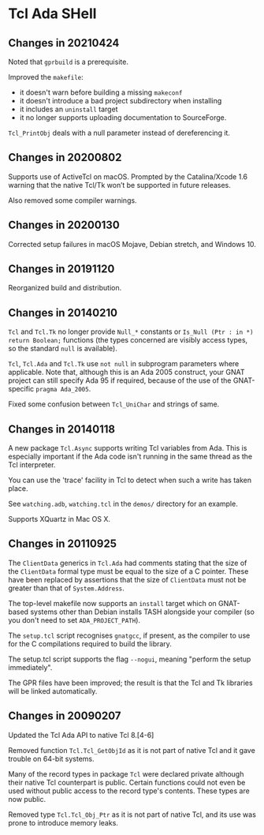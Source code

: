 # Tcl Ada SHell #

## Changes in 20210424 ##

Noted that `gprbuild` is a prerequisite.

Improved the `makefile`:

* it doesn't warn before building a missing `makeconf`
* it doesn't introduce a bad project subdirectory when installing
* it includes an `uninstall` target
* it no longer supports uploading documentation to SourceForge.

`Tcl_PrintObj` deals with a null parameter instead of dereferencing it.

## Changes in 20200802 ##

Supports use of ActiveTcl on macOS. Prompted by the Catalina/Xcode 1.6 warning that the native Tcl/Tk won’t be supported in future releases.

Also removed some compiler warnings.

## Changes in 20200130 ##

Corrected setup failures in macOS Mojave, Debian stretch, and Windows 10.

## Changes in 20191120 ##

Reorganized build and distribution.

## Changes in 20140210 ##

`Tcl` and `Tcl.Tk` no longer provide `Null_*` constants or `Is_Null (Ptr : in *) return Boolean;` functions (the types concerned are visibly access types, so the standard `null` is available).

`Tcl`, `Tcl.Ada` and `Tcl.Tk` use `not null` in subprogram parameters where applicable. Note that, although this is an Ada 2005 construct, your GNAT project can still specify Ada 95 if required, because of the use of the GNAT-specific `pragma Ada_2005`.

Fixed some confusion between `Tcl_UniChar` and strings of same.

## Changes in 20140118 ##

A new package `Tcl.Async` supports writing Tcl variables from Ada. This is especially important if the Ada code isn't running in the same thread as the Tcl interpreter.

You can use the 'trace' facility in Tcl to detect when such a write has taken place.

See `watching.adb`, `watching.tcl` in the `demos/` directory for an example.

Supports XQuartz in Mac OS X.

## Changes in 20110925 ##

The `ClientData` generics in `Tcl.Ada` had comments stating that the size of the `ClientData` formal type must be equal to the size of a C pointer. These have been replaced by assertions that the size of `ClientData` must not be greater than that of `System.Address`.

The top-level makefile now supports an `install` target which on GNAT-based systems other than Debian installs TASH alongside your compiler (so you don't need to set `ADA_PROJECT_PATH`).

The `setup.tcl` script recognises `gnatgcc`, if present, as the compiler to use for the C compilations required to build the library.

The setup.tcl script supports the flag `--nogui`, meaning "perform the setup immediately".

The GPR files have been improved; the result is that the Tcl and Tk libraries will be linked automatically.

## Changes in 20090207 ##

Updated the Tcl Ada API to native Tcl 8.[4-6]

Removed function `Tcl.Tcl_GetObjId` as it is not part of native Tcl and it gave trouble on 64-bit systems.

Many of the record types in package `Tcl` were declared private although their native Tcl counterpart is public. Certain functions could not even be used without public access to the record type's contents. These types are now public.

Removed type `Tcl.Tcl_Obj_Ptr` as it is not part of native Tcl, and its use was prone to introduce memory leaks.
